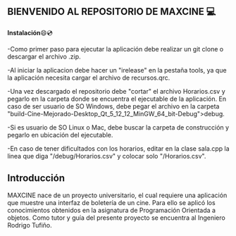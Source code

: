 ## BIENVENIDO AL REPOSITORIO DE MAXCINE :computer:
**Instalación**:smile::cd:

-Como primer paso para ejecutar la aplicación debe realizar un git clone o descargar el archivo .zip.

-Al iniciar la aplicacion debe hacer un "irelease" en la pestaña tools, ya que la aplicación necesita cargar el archivo de recursos.qrc.

-Una vez descargado el repositorio debe "cortar" el archivo Horarios.csv y pegarlo en la carpeta donde se encuentra el ejecutable de la aplicación. En caso de ser usuario de SO Windows, debe pegar el archivo en la carpeta "build-Cine-Mejorado-Desktop_Qt_5_12_12_MinGW_64_bit-Debug">debug.

-Si es usuario de SO Linux o Mac, debe buscar la carpeta de construcción y pegarlo en ubicación del ejecutable.

-En caso de tener dificultados con los horarios, editar en la clase sala.cpp la linea que diga "/debug/Horarios.csv" y colocar solo "/Horarios.csv".

## Introducción
MAXCINE nace de un proyecto universitario, el cual requiere una aplicación que muestre una interfaz de boletería de un cine. Para ello se aplicó los conocimientos obtenidos en la asignatura de Programación Orientada a objetos. Como tutor y guía del presente proyecto se encuentra al Ingeniero Rodrigo Tufiño.

